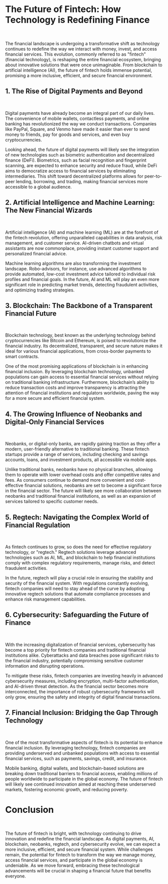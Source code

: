 
<h1>The Future of Fintech: How Technology is Redefining Finance</h1><br>

The financial landscape is undergoing a transformative shift as technology continues to redefine the way we interact with money, invest, and access financial services. This evolution, commonly referred to as "fintech" (financial technology), is reshaping the entire financial ecosystem, bringing about innovative solutions that were once unimaginable. From blockchain to artificial intelligence (AI), the future of fintech holds immense potential, promising a more inclusive, efficient, and secure financial environment.

<h2>1. The Rise of Digital Payments and Beyond</h2><br>

Digital payments have already become an integral part of our daily lives. The convenience of mobile wallets, contactless payments, and online banking has revolutionized the way we conduct transactions. Companies like PayPal, Square, and Venmo have made it easier than ever to send money to friends, pay for goods and services, and even buy cryptocurrencies.

Looking ahead, the future of digital payments will likely see the integration of new technologies such as biometric authentication and decentralized finance (DeFi). Biometrics, such as facial recognition and fingerprint scanning, are expected to enhance security and reduce fraud, while DeFi aims to democratize access to financial services by eliminating intermediaries. This shift toward decentralized platforms allows for peer-to-peer lending, borrowing, and trading, making financial services more accessible to a global audience.

<h2>2. Artificial Intelligence and Machine Learning: The New Financial Wizards</h2><br>

Artificial intelligence (AI) and machine learning (ML) are at the forefront of the fintech revolution, offering unparalleled capabilities in data analysis, risk management, and customer service. AI-driven chatbots and virtual assistants are now commonplace, providing instant customer support and personalized financial advice.

Machine learning algorithms are also transforming the investment landscape. Robo-advisors, for instance, use advanced algorithms to provide automated, low-cost investment advice tailored to individual risk profiles and financial goals. In the future, AI and ML will play an even more significant role in predicting market trends, detecting fraudulent activities, and optimizing trading strategies.

<h2>3. Blockchain: The Backbone of a Transparent Financial Future</h2><br>

Blockchain technology, best known as the underlying technology behind cryptocurrencies like Bitcoin and Ethereum, is poised to revolutionize the financial industry. Its decentralized, transparent, and secure nature makes it ideal for various financial applications, from cross-border payments to smart contracts.

One of the most promising applications of blockchain is in enhancing financial inclusion. By leveraging blockchain technology, unbanked populations can gain access to essential financial services without relying on traditional banking infrastructure. Furthermore, blockchain’s ability to reduce transaction costs and improve transparency is attracting the attention of financial institutions and regulators worldwide, paving the way for a more secure and efficient financial system.

<h2>4. The Growing Influence of Neobanks and Digital-Only Financial Services</h2><br>

Neobanks, or digital-only banks, are rapidly gaining traction as they offer a modern, user-friendly alternative to traditional banking. These fintech startups provide a range of services, including checking and savings accounts, loans, and investment products, all accessible via mobile apps.

Unlike traditional banks, neobanks have no physical branches, allowing them to operate with lower overhead costs and offer competitive rates and fees. As consumers continue to demand more convenient and cost-effective financial solutions, neobanks are set to become a significant force in the financial sector. The future will likely see more collaboration between neobanks and traditional financial institutions, as well as an expansion of services tailored to specific customer needs.

<h2>5. Regtech: Navigating the Complex World of Financial Regulation</h2><br>

As fintech continues to grow, so does the need for effective regulatory technology, or "regtech." Regtech solutions leverage advanced technologies such as AI, ML, and blockchain to help financial institutions comply with complex regulatory requirements, manage risks, and detect fraudulent activities.

In the future, regtech will play a crucial role in ensuring the stability and security of the financial system. With regulations constantly evolving, fintech companies will need to stay ahead of the curve by adopting innovative regtech solutions that automate compliance processes and enhance risk management capabilities.

<h2>6. Cybersecurity: Safeguarding the Future of Finance</h2><br>

With the increasing digitalization of financial services, cybersecurity has become a top priority for fintech companies and traditional financial institutions alike. Cyberattacks and data breaches pose significant risks to the financial industry, potentially compromising sensitive customer information and disrupting operations.

To mitigate these risks, fintech companies are investing heavily in advanced cybersecurity measures, including encryption, multi-factor authentication, and AI-driven threat detection. As the financial sector becomes more interconnected, the importance of robust cybersecurity frameworks will only grow, ensuring the safety and integrity of digital financial transactions.

<h2>7. Financial Inclusion: Bridging the Gap Through Technology</h2><br>

One of the most transformative aspects of fintech is its potential to enhance financial inclusion. By leveraging technology, fintech companies are providing underserved and unbanked populations with access to essential financial services, such as payments, savings, credit, and insurance.

Mobile banking, digital wallets, and blockchain-based solutions are breaking down traditional barriers to financial access, enabling millions of people worldwide to participate in the global economy. The future of fintech will likely see continued innovation aimed at reaching these underserved markets, fostering economic growth, and reducing poverty.

<h1>Conclusion</h1><br>

The future of fintech is bright, with technology continuing to drive innovation and redefine the financial landscape. As digital payments, AI, blockchain, neobanks, regtech, and cybersecurity evolve, we can expect a more inclusive, efficient, and secure financial system. While challenges remain, the potential for fintech to transform the way we manage money, access financial services, and participate in the global economy is undeniable. As we move forward, embracing these technological advancements will be crucial in shaping a financial future that benefits everyone.
